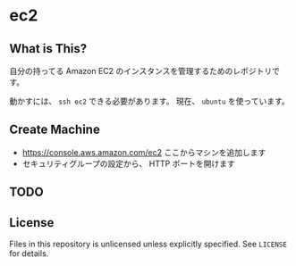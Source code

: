 ec2
====


What is This?
------------

自分の持ってる Amazon EC2 のインスタンスを管理するためのレポジトリです。

動かすには、 `ssh ec2` できる必要があります。
現在、 `ubuntu` を使っています。


Create Machine
-----------

* https://console.aws.amazon.com/ec2 ここからマシンを追加します
* セキュリティグループの設定から、 HTTP ポートを開けます


TODO
----


License
-------

Files in this repository is unlicensed unless explicitly specified.
See `LICENSE` for details.
